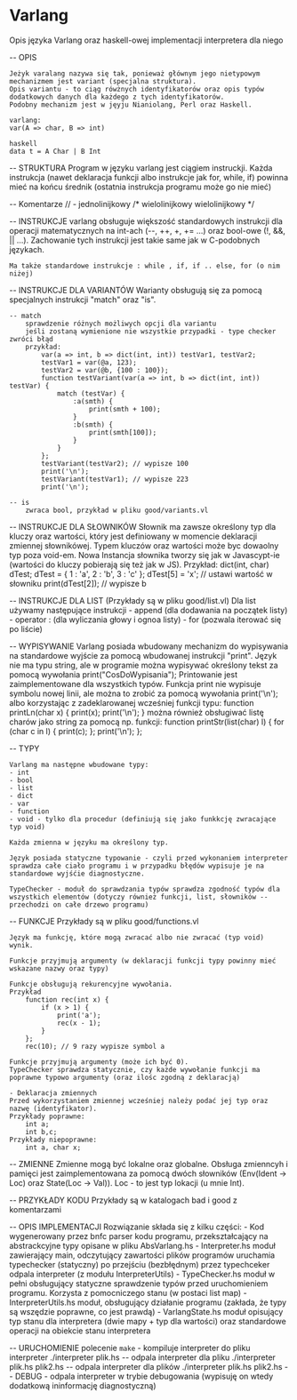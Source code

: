 # Varlang

Opis języka Varlang oraz haskell-owej implementacji interpretera dla niego

-- OPIS

	Jeżyk varalang nazywa się tak, ponieważ głównym jego nietypowym mechanizmem jest variant (specjalna struktura).
	Opis variantu - to ciąg rówżnych identyfikatorów oraz opis typów dodatkowych danych dla każdego z tych identyfikatorów.
	Podobny mechanizm jest w jęyju Nianiolang, Perl oraz Haskell.

	varlang: 
	var(A => char, B => int)

	haskell
	data t = A Char | B Int


-- STRUKTURA
	Program w języku varlang jest ciągiem instruckji. Każda instrukcja (nawet deklaracja funkcji albo instrukcje jak for, while, if)
	powinna mieć na końcu średnik (ostatnia instrukcja programu może go nie mieć)

-- Komentarze
	// - jednolinijkowy
	/* 	wielolinijkowy
		wielolinijkowy
	*/

-- INSTRUKCJE
	varlang obsługuje większość standardowych instrukcji dla operacji matematycznych na int-ach (--, ++, +, += ...) oraz bool-owe (!, &&, || ...). Zachowanie tych instrukcji jest takie same jak w C-podobnych językach.

	Ma także standardowe instrukcje : while , if, if .. else, for (o nim niżej)


-- INSTRUKCJE DLA VARIANTÓW
	Warianty obsługują się za pomocą specjalnych instrukcji "match" oraz "is".

	-- match
		sprawdzenie różnych możliwych opcji dla variantu
		jeśli zostaną wymienione nie wszystkie przypadki - type checker zwróci błąd
		przykład:
			var(a => int, b => dict(int, int)) testVar1, testVar2;
			testVar1 = var(@a, 123);
			testVar2 = var(@b, {100 : 100});
			function testVariant(var(a => int, b => dict(int, int)) testVar) {
				match (testVar) {
					:a(smth) {
						print(smth + 100);
					}
					:b(smth) {
						print(smth[100]);
					}
				}
			};
			testVariant(testVar2); // wypisze 100
			print('\n');
			testVariant(testVar1); // wypisze 223
			print('\n');

	-- is
		zwraca bool, przykład w pliku good/variants.vl
		
-- INSTRUKCJE DLA SŁOWNIKÓW
	Słownik ma zawsze określony typ dla kluczy oraz wartości, który jest definiowany w momencie deklaracji zmiennej słownikówej.
	Typem kluczów oraz wartości może byc dowaolny typ poza void-em.
	Nowa Instancja słownika tworzy się jak w Javascypt-ie (wartości do kluczy pobierają się też jak w JS).
	Przykład:
		dict(int, char) dTest;
		dTest = {
			1 : 'a',
			2 : 'b',
			3 : 'c'
		};
		dTest[5] = 'x'; // ustawi wartość w słowniku
		print(dTest[2]); // wypisze b

-- INSTRUKCJE DLA LIST
	(Przykłady są w pliku good/list.vl)
	Dla list używamy następujące instrukcji
		- append (dla dodawania na początek listy)
		- operator : (dla wyliczania głowy i ognoa listy)
		- for (pozwala iterować się po liście)

-- WYPISYWANIE
	Varlang posiada wbudowany mechanizm do wypisywania na standardowe wyjście za pomocą wbudowanej instrukcji "print".
	Język nie ma typu string, ale w programie można wypisywać określony tekst za pomocą wywołania
		print("CosDoWypisania");
	Printowanie jest zaimplementowane dla wszystkich typów.
	Funkcja print nie wypisuje symbolu nowej linii, ale można to zrobić za pomocą wywołania
		print('\n');
	albo korzystając z zadeklarowanej wcześniej funkcji typu:
		function printLn(char x) {
			print(x);
			print('\n');
		}
	można również obsługiwać listę charów jako string za pomocą np. funkcji:
		function printStr(list(char) l) {
			for (char c in l) {
				print(c);
			};
			print('\n');
		};

-- TYPY

	Varlang ma następne wbudowane typy:
	- int
	- bool
	- list
	- dict
	- var
	- function
	- void - tylko dla procedur (definiują się jako funkkcję zwracające typ void)

	Każda zmienna w języku ma określony typ.

	Język posiada statyczne typowanie - czyli przed wykonaniem interpreter sprawdza całe ciało programu i w przypadku błędów wypisuje je na standardowe wyjśćie diagnostyczne.

	TypeChecker - moduł do sprawdzania typów sprawdza zgodność typów dla wszystkich elementów (dotyczy również funkcji, list, słowników -- przechodzi on całe drzewo programu)

-- FUNKCJE
  Przykłady są w pliku good/functions.vl

	Język ma funkcję, które mogą zwracać albo nie zwracać (typ void) wynik.

	Funkcje przyjmują argumenty (w deklaracji funkcji typy powinny mieć wskazane nazwy oraz typy)

	Funkcje obsługują rekurencyjne wywołania.
	Przykład
		function rec(int x) {
			if (x > 1) {
				print('a');
				rec(x - 1);
			}
		};
		rec(10); // 9 razy wypisze symbol a

	Funkcje przyjmują argumenty (może ich być 0).
	TypeChecker sprawdza statycznie, czy każde wywołanie funkcji ma poprawne typowo argumenty (oraz ilośc zgodną z deklaracją)

	- Deklaracja zmiennych
	Przed wykorzystaniem zmiennej wcześniej należy podać jej typ oraz nazwę (identyfikator).
	Przykłady poprawne:
		int a;
		int b,c;
	Przykłady niepoprawne:
		int a, char x;

-- ZMIENNE
	Zmienne mogą być lokalne oraz globalne.
	Obsługa zmienncyh i pamięci jest zaimplementowana za pomocą dwóch słowników (Env(Ident -> Loc) oraz State(Loc -> Val)).
		Loc - to jest typ lokacji (u mnie Int).

-- PRZYKŁADY KODU
	Przykłady są w katalogach bad i good z komentarzami

-- OPIS IMPLEMENTACJI
	Rozwiązanie składa się z kilku części:
		- Kod wygenerowany przez bnfc
			parser kodu programu, przekształcający na abstrackcyjne typy opisane w pliku AbsVarlang.hs
		- Interpreter.hs
			moduł zawierający main, odczytujący zawartości plików programów
			uruchamia typechecker (statyczny)
			po przejściu (bezbłędnym) przez typechceker odpala interpreter (z modułu InterpreterUtils)
		- TypeChecker.hs
			moduł w pełni obsługujący statyczne sprawdzenie typów przed uruchomieniem programu.
			Korzysta z pomocniczego stanu (w postaci list map)
		- InterpreterUtils.hs
			moduł, obsługujący działanie programu (zakłada, że typy są wszędzie poprawne, co jest prawdą)
		- VarlangState.hs
			moduł opisujący typ stanu dla interpretera (dwie mapy + typ dla wartości) oraz standardowe operacji na obiekcie stanu
			interpretera
			

-- URUCHOMIENIE
	polecenie `make` - kompiluje interpreter do pliku interpreter
	./interpreter plik.hs -- odpala interpreter dla pliku
	./interpreter plik.hs plik2.hs  -- odpala interpreter dla plików
	./interpreter plik.hs plik2.hs -- DEBUG - odpala interpreter w trybie debugowania (wypisuję on wtedy dodatkową ininformację diagnostyczną)



